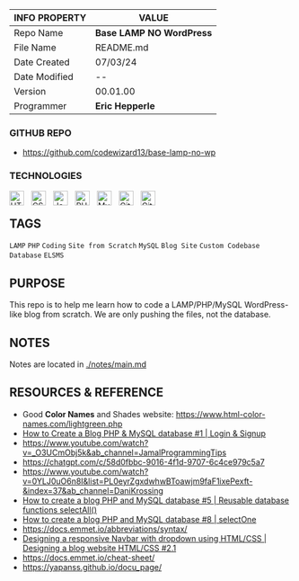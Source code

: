 | INFO PROPERTY | VALUE                     |
| ------------- | ------------------------- |
| Repo Name     | **Base LAMP NO WordPress** |
| File Name     | README.md                 |
| Date Created  | 07/03/24                  |
| Date Modified | --                        |
| Version       | 00.01.00                  |
| Programmer    | **Eric Hepperle**         |

### GITHUB REPO

- https://github.com/codewizard13/base-lamp-no-wp

### TECHNOLOGIES

<img align="left" alt="HTML5" title="HTML5" width="26px" src="https://cdn.jsdelivr.net/gh/devicons/devicon/icons/html5/html5-original.svg" style="padding-right:10px;" />

<img align="left" alt="CSS3" title="CSS3" width="26px" src="https://cdn.jsdelivr.net/gh/devicons/devicon/icons/css3/css3-original.svg" style="padding-right:10px;" />

<img align="left" alt="JavaScript" title="JavaScript" width="26px" src="https://cdn.jsdelivr.net/gh/devicons/devicon/icons/javascript/javascript-original.svg" style="padding-right:10px;" />

<img align="left" alt="PHP" title="PHP" width="26px" src="https://cdn.jsdelivr.net/gh/devicons/devicon/icons/php/php-original.svg" style="padding-right:10px;" />

<img align="left" alt="MySQL" title="MySQL" width="26px" src="https://cdn.jsdelivr.net/gh/devicons/devicon/icons/mysql/mysql-original.svg" style="padding-right:10px;" />

<img align="left" alt="Git" title="Git" width="26px" src="https://cdn.jsdelivr.net/gh/devicons/devicon/icons/git/git-original.svg" style="padding-right:10px;" />

<img align="left" alt="GitHub" title="GitHub" width="26px" src="https://user-images.githubusercontent.com/3369400/139448065-39a229ba-4b06-434b-bc67-616e2ed80c8f.png" style="padding-right:10px;" />

<br>

## TAGS

`LAMP` `PHP` `Coding` `Site from Scratch` `MySQL` `Blog Site` `Custom Codebase` `Database` `ELSMS`


## PURPOSE

This repo is to help me learn how to code a LAMP/PHP/MySQL WordPress-like blog from scratch. We are only pushing the files, not the database.

## NOTES

Notes are located in [./notes/main.md](./notes/main.md)

## RESOURCES & REFERENCE

- Good **Color Names** and Shades website: https://www.html-color-names.com/lightgreen.php
-  [How to Create a Blog PHP & MySQL database #1 | Login & Signup](https://www.youtube.com/watch?v=ZACNmjjryLo&ab_channel=CodingwithElias)
- https://www.youtube.com/watch?v=_O3UCmObj5k&ab_channel=JamalProgrammingTips
- https://chatgpt.com/c/58d0fbbc-9016-4f1d-9707-6c4ce979c5a7
- https://www.youtube.com/watch?v=0YLJ0uO6n8I&list=PL0eyrZgxdwhwBToawjm9faF1ixePexft-&index=37&ab_channel=DaniKrossing
- [How to create a blog PHP and MySQL database #5 | Reusable database functions selectAll()](https://www.youtube.com/watch?v=USw5nqjv6U8&list=PL3pyLl-dgiqD0eKYJ-XSxrHaRh-zsA2tP&index=5&ab_channel=AwaMelvine)
- [How to create a blog PHP and MySQL database #8 | selectOne](https://www.youtube.com/watch?v=y1w1l9q5uBY&list=PL3pyLl-dgiqD0eKYJ-XSxrHaRh-zsA2tP&index=8&ab_channel=AwaMelvine)
- https://docs.emmet.io/abbreviations/syntax/
- [Designing a responsive Navbar with dropdown using HTML/CSS | Designing a blog website HTML/CSS #2.1](https://www.youtube.com/watch?v=QAir1tm72eY&list=PL3pyLl-dgiqBSBsC5O5AQHN1UsUk-60nc&index=2&ab_channel=AwaMelvine)
- https://docs.emmet.io/cheat-sheet/
- https://yapanss.github.io/docu_page/